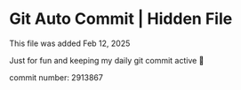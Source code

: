 # Git Auto Commit | Hidden File

This file was added Feb 12, 2025

Just for fun and keeping my daily git commit active 🤪

commit number: 2913867
